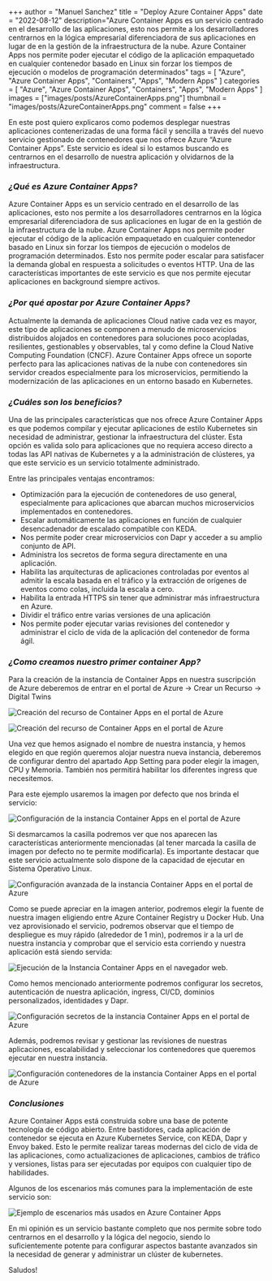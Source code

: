 +++
author = "Manuel Sanchez"
title = "Deploy Azure Container Apps"
date = "2022-08-12"
description="Azure Container Apps es un servicio centrado en el desarrollo de las aplicaciones, esto nos permite a los desarrolladores centrarnos en la lógica empresarial diferenciadora de sus aplicaciones en lugar de en la gestión de la infraestructura de la nube. Azure Container Apps nos permite poder ejecutar el código de la aplicación empaquetado en cualquier contenedor basado en Linux sin forzar los tiempos de ejecución o modelos de programación determinados"
tags = [
    "Azure", "Azure Container Apps", "Containers", "Apps", "Modern Apps"
]
categories = [
    "Azure", "Azure Container Apps", "Containers", "Apps", "Modern Apps"
]
images  = ["images/posts/AzureContainerApps.png"]
thumbnail = "images/posts/AzureContainerApps.png"
comment = false
+++

En este post quiero explicaros como podemos desplegar nuestras aplicaciones contenerizadas de una forma fácil y sencilla a través del nuevo servicio gestionado de contenedores que nos ofrece Azure “Azure Container Apps”.  Este servicio es ideal si lo estamos buscando es centrarnos en el desarrollo de nuestra aplicación y olvidarnos de la infraestructura.

### *¿Qué es Azure Container Apps?*

Azure Container Apps es un servicio centrado en el desarrollo de las aplicaciones, esto nos permite a los desarrolladores centrarnos en la lógica empresarial diferenciadora de sus aplicaciones en lugar de en la gestión de la infraestructura de la nube. Azure Container Apps nos permite poder ejecutar el código de la aplicación empaquetado en cualquier contenedor basado en Linux sin forzar los tiempos de ejecución o modelos de programación determinados. Esto nos permite poder escalar para satisfacer la demanda global en respuesta a solicitudes o eventos HTTP. Una de las características importantes de este servicio es que nos permite ejecutar aplicaciones en background siempre activos.

### *¿Por qué apostar por Azure Container Apps?*

Actualmente la demanda de aplicaciones Cloud native cada vez es mayor, este tipo de aplicaciones se componen a menudo de microservicios distribuidos alojados en contenedores para soluciones poco acopladas, resilientes, gestionables y observables, tal y como define la Cloud Native Computing Foundation (CNCF). Azure Container Apps ofrece un soporte perfecto para las aplicaciones nativas de la nube con contenedores sin servidor creados especialmente para los microservicios, permitiendo la modernización de las aplicaciones en un entorno basado en Kubernetes.

### *¿Cuáles son los beneficios?*

Una de las principales características que nos ofrece Azure Container Apps es que podemos compilar y ejecutar aplicaciones de estilo Kubernetes sin necesidad de administrar, gestionar la infraestructura del clúster. Esta opción es valida solo para aplicaciones que no requiera acceso directo a todas las API nativas de Kubernetes y a la administración de clústeres, ya que este servicio es un servicio totalmente administrado.

Entre las principales ventajas encontramos:
* Optimización para la ejecución de contenedores de uso general, especialmente para aplicaciones que abarcan muchos microservicios implementados en contenedores.
* Escalar automáticamente las aplicaciones en función de cualquier desencadenador de escalado compatible con KEDA.
* Nos permite poder crear microservicios con Dapr y acceder a su amplio conjunto de API.
* Administra los secretos de forma segura directamente en una aplicación.
* Habilita las arquitecturas de aplicaciones controladas por eventos al admitir la escala basada en el tráfico y la extracción de orígenes de eventos como colas, incluida la escala a cero.
* Habilita la entrada HTTPS sin tener que administrar más infraestructura en Azure.
* Dividir el tráfico entre varias versiones de una aplicación
* Nos permite poder ejecutar varias revisiones del contenedor y administrar el ciclo de vida de la aplicación del contenedor de forma ágil.
	
### *¿Como creamos nuestro primer container App?*

Para la creación de la instancia de Container Apps en nuestra suscripción de Azure deberemos de entrar en el portal de Azure -> Crear un Recurso -> Digital Twins

![Creación del recurso de Container Apps en el portal de Azure](images/posts/Container_Apps_01.png)

![Creación del recurso de Container Apps en el portal de Azure](images/posts/Container_Apps_02.png)

Una vez que hemos asignado el nombre de nuestra instancia, y hemos elegido en que región queremos alojar nuestra nueva instancia, deberemos de configurar dentro del apartado App Setting para poder elegir la imagen, CPU y Memoria. También nos permitirá habilitar los diferentes ingress que necesitemos.

Para este ejemplo usaremos la imagen por defecto que nos brinda el servicio:

![Configuración de la instancia Container Apps en el portal de Azure](images/posts/Container_Apps_03.png)

Si desmarcamos la casilla podremos ver que nos aparecen las características anteriormente mencionadas (al tener marcada la casilla de imagen por defecto no te permite modificarla). Es importante destacar que este servicio actualmente solo dispone de la capacidad de ejecutar en Sistema Operativo Linux.

![Configuración avanzada de la instancia Container Apps en el portal de Azure](images/posts/Container_Apps_04.png)

Como se puede apreciar en la imagen anterior, podremos elegir la fuente de nuestra imagen eligiendo entre Azure Container Registry u Docker Hub.
Una vez aprovisionado el servicio, podremos observar que el tiempo de despliegue es muy rápido (alrededor de 1 min), podremos ir a la url de nuestra instancia y comprobar que el servicio esta corriendo y nuestra aplicación está siendo servida:

![Ejecución de la Instancia Container Apps en el navegador web.](images/posts/Container_Apps_05.png)

Como hemos mencionado anteriormente podremos configurar los secretos, autenticación de nuestra aplicación, ingress, CI/CD, dominios personalizados, identidades y Dapr.

![Configuración secretos de la instancia Container Apps en el portal de Azure](images/posts/Container_Apps_06.png)

Además, podremos revisar y gestionar las revisiones de nuestras aplicaciones, escalabilidad y seleccionar los contenedores que queremos ejecutar en nuestra instancia.

![Configuración contenedores de la instancia Container Apps en el portal de Azure](images/posts/Container_Apps_07.png)

### *Conclusiones*

Azure Container Apps está construida sobre una base de potente tecnología de código abierto. Entre bastidores, cada aplicación de contenedor se ejecuta en Azure Kubernetes Service, con KEDA, Dapr y Envoy baked. Esto le permite realizar tareas modernas del ciclo de vida de las aplicaciones, como actualizaciones de aplicaciones, cambios de tráfico y versiones, listas para ser ejecutadas por equipos con cualquier tipo de habilidades.

Algunos de los escenarios más comunes para la implementación de este servicio son:

![Ejemplo de escenarios más usados en Azure Container Apps](images/posts/Container_Apps_08.png)

En mi opinión es un servicio bastante completo que nos permite sobre todo centrarnos en el desarrollo y la lógica del negocio, siendo lo suficientemente potente para configurar aspectos bastante avanzados sin la necesidad de generar y administrar un clúster de kubernetes.

Saludos!